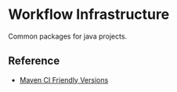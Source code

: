 # Workflow Infrastructure

Common packages for java projects.

## Reference
* [Maven CI Friendly Versions](https://maven.apache.org/maven-ci-friendly.html)
